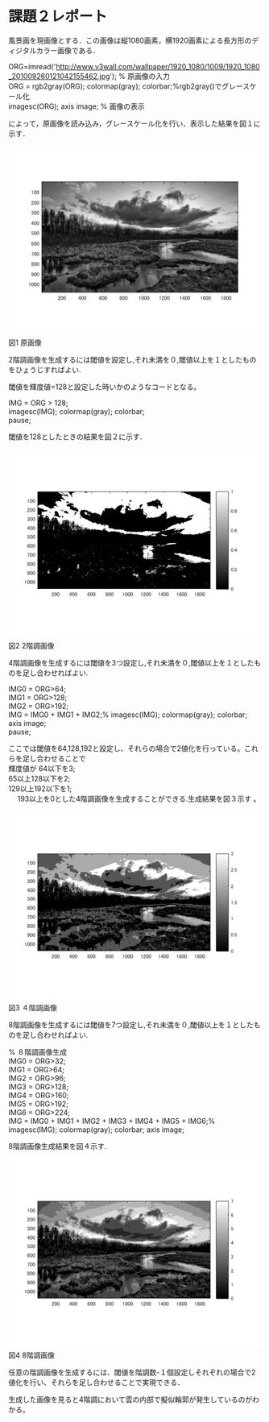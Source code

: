 ﻿# 課題２レポート

風景画を現画像とする．この画像は縦1080画素，横1920画素による長方形のディジタルカラー画像である．

ORG=imread('http://www.v3wall.com/wallpaper/1920_1080/1009/1920_1080_201009260121042155462.jpg'); % 原画像の入力  
ORG = rgb2gray(ORG); colormap(gray); colorbar;%rgb2gray()でグレースケール化  
imagesc(ORG); axis image; % 画像の表示  

によって，原画像を読み込み，グレースケール化を行い、表示した結果を図１に示す．  

![原画像](https://github.com/MogmogPakupaku/lecture_image_processing/blob/master/image/kadai2_gryorg.jpg)  
図1 原画像

2階調画像を生成するには閾値を設定し,それ未満を０,閾値以上を１としたものをひょうじすればよい.

閾値を輝度値=128と設定した時いかのようなコードとなる。

IMG = ORG > 128;  
imagesc(IMG); colormap(gray); colorbar;  
pause; 

閾値を128としたときの結果を図２に示す．  

![原画像](https://github.com/MogmogPakupaku/lecture_image_processing/blob/master/image/kadai2_1.jpg)  
図2 2階調画像 


4階調画像を生成するには閾値を3つ設定し,それ未満を０,閾値以上を１としたものを足し合わせればよい.

IMG0 = ORG>64;  
IMG1 = ORG>128;  
IMG2 = ORG>192;  
IMG = IMG0 + IMG1 + IMG2;% 
imagesc(IMG); colormap(gray); colorbar;  axis image;  
pause;   

ここでは閾値を64,128,192と設定し、それらの場合で2値化を行っている。これらを足し合わせることで  
輝度値が        64以下を3;  
         65以上128以下を2;  
        129以上192以下を1;  
        　      193以上を0とした4階調画像を生成することができる.生成結果を図３示す 。

![原画像](https://github.com/MogmogPakupaku/lecture_image_processing/blob/master/image/kadai2_2.jpg)  
図3 ４階調画像

8階調画像を生成するには閾値を7つ設定し,それ未満を０,閾値以上を１としたものを足し合わせればよい.    

% ８階調画像生成  
IMG0 = ORG>32;    
IMG1 = ORG>64;    
IMG2 = ORG>96;    
IMG3 = ORG>128;   
IMG4 = ORG>160;   
IMG5 = ORG>192;   
IMG6 = ORG>224;   
IMG = IMG0 + IMG1 + IMG2 + IMG3  + IMG4 + IMG5 + IMG6;%        
imagesc(IMG); colormap(gray); colorbar; axis image;   

8階調画像生成結果を図４示す.

![原画像](https://github.com/MogmogPakupaku/lecture_image_processing/blob/master/image/kadai2_3.jpg)  
図4 8階調画像

任意の階調画像を生成するには、閾値を階調数-１個設定しそれぞれの場合で2値化を行い、それらを足し合わせることで実現できる．　　

生成した画像を見ると4階調において雲の内部で擬似輪郭が発生しているのがわかる。
